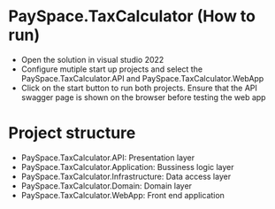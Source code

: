 # PaySpace.TaxCalculator (How to run)

* Open the solution in visual studio 2022
* Configure mutiple start up projects and select the PaySpace.TaxCalculator.API and PaySpace.TaxCalculator.WebApp
* Click on the start button to run both projects. Ensure that the API swagger page is shown on the browser before testing the web app

# Project structure
* PaySpace.TaxCalculator.API: Presentation layer
* PaySpace.TaxCalculator.Application: Bussiness logic layer
* PaySpace.TaxCalculator.Infrastructure: Data access layer
* PaySpace.TaxCalculator.Domain: Domain layer
* PaySpace.TaxCalculator.WebApp: Front end application
